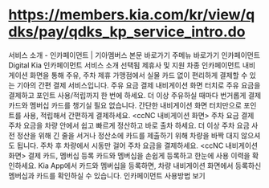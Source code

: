 # https://members.kia.com/kr/view/qdks/pay/qdks_kp_service_intro.do

서비스 소개 - 인카페이먼트 | 기아멤버스
본문 바로가기
주메뉴 바로가기
인카페이먼트
Digital Kia
인카페이먼트
서비스 소개
선택됨
제휴사 및 지원 차종
인카페이먼트
내비게이션 화면을 통해 주유, 주차 제휴 가맹점에서
실물 카드 없이 편리하게 결제할 수 있는 기아의 간편 결제 서비스입니다.
주유 요금 결제
내비게이션 화면 터치로 주유 요금을 결제하고 포인트 사용/적립까지 한 번에 하세요.
더 이상 주유하실 때마다 번거롭게 결제 카드와 멤버십 카드를 챙기실 필요 없습니다. 간단한 내비게이션 화면 터치만으로
포인트를 사용, 적립해서 간편하게 결제하세요.
<ccNC 내비게이션 화면>
주차 요금 결제
주차 요금을 차량 안에서 쉽고 빠르게 정산하고 바로 출차 하세요.
더 이상 주차 요금 사전 정산을 위해 긴 줄을 서거나 정산소에 카드를 제출하기 위해 차량을 바짝 대지 않으셔도 됩니다.
주차 후 차량에서 시동만 걸어 주차 요금을 결제하세요.
<ccNC 내비게이션 화면>
결제 카드, 멤버십 등록
카드와 멤버십을 손쉽게 등록하고 한눈에 사용 이력을  확인하세요.
Kia App에서 카드와 멤버십을 등록하면, 차량 내비게이션 화면에서
등록하신 멤버십과 카드를 확인하실 수 있습니다.
인카페이먼트
사용방법 보기